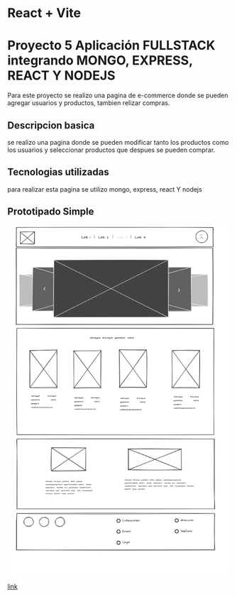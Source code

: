 # React + Vite
# Proyecto 5 Aplicación FULLSTACK integrando MONGO, EXPRESS, REACT Y NODEJS
Para este proyecto se realizo una pagina de e-commerce donde se pueden agregar usuarios y productos, tambien relizar compras.
## Descripcion basica
se realizo una pagina donde se pueden modificar tanto los productos como los usuarios y seleccionar productos que despues se pueden comprar.
## Tecnologias utilizadas
para realizar esta pagina se utilizo mongo, express, react Y nodejs
## Prototipado Simple
![PrototipadoSimple](./public/prototipadoSimple.png)

[link](proyecto5e-commerce.netlify.app/)